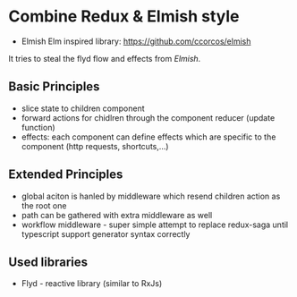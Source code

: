 # Combine Redux & Elmish style
- Elmish Elm inspired library: https://github.com/ccorcos/elmish

It tries to steal the flyd flow and effects from _Elmish_.

## Basic Principles
- slice state to children component
- forward actions for chidlren through the component reducer (update function)
- effects: each component can define effects which are specific to the component (http requests, shortcuts,...)

## Extended Principles
- global aciton is hanled by middleware which resend children action as the root one
- path can be gathered with extra middleware as well
- workflow middleware - super simple attempt to replace redux-saga until typescript support generator syntax correctly

## Used libraries
- Flyd - reactive library (similar to RxJs)






  